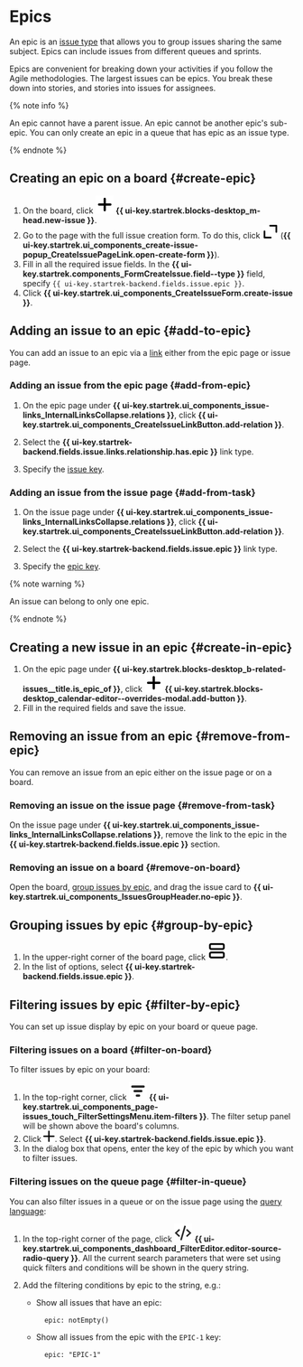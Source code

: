 # Epics

An epic is an [issue type](add-ticket-type.md) that allows you to group issues sharing the same subject. Epics can include issues from different queues and sprints.

Epics are convenient for breaking down your activities if you follow the Agile methodologies. The largest issues can be epics. You break these down into stories, and stories into issues for assignees.

{% note info %}

An epic cannot have a parent issue.
An epic cannot be another epic's sub-epic.
You can only create an epic in a queue that has epic as an issue type.

{% endnote %}

## Creating an epic on a board {#create-epic}

1. On the board, click ![](../../_assets/tracker/svg/icon-add.svg) **{{ ui-key.startrek.blocks-desktop_m-head.new-issue }}**.
1. Go to the page with the full issue creation form. To do this, click ![](../../_assets/tracker/svg/open-full.svg) (**{{ ui-key.startrek.ui_components_create-issue-popup_CreateIssuePageLink.open-create-form }}**).
1. Fill in all the required issue fields. In the **{{ ui-key.startrek.components_FormCreateIssue.field--type }}** field, specify `{{ ui-key.startrek-backend.fields.issue.epic }}`.
1. Click **{{ ui-key.startrek.ui_components_CreateIssueForm.create-issue }}**.

## Adding an issue to an epic {#add-to-epic}

You can add an issue to an epic via a [link](../user/ticket-links.md) either from the epic page or issue page.

### Adding an issue from the epic page {#add-from-epic}

1. On the epic page under **{{ ui-key.startrek.ui_components_issue-links_InternalLinksCollapse.relations }}**, click **{{ ui-key.startrek.ui_components_CreateIssueLinkButton.add-relation }}**.

1. Select the **{{ ui-key.startrek-backend.fields.issue.links.relationship.has.epic }}** link type.

1. Specify the [issue key](../user/create-ticket.md#key).

### Adding an issue from the issue page {#add-from-task}

1. On the issue page under **{{ ui-key.startrek.ui_components_issue-links_InternalLinksCollapse.relations }}**, click **{{ ui-key.startrek.ui_components_CreateIssueLinkButton.add-relation }}**.

1. Select the **{{ ui-key.startrek-backend.fields.issue.epic }}** link type.

1. Specify the [epic key](../user/create-ticket.md#key).

{% note warning %}

An issue can belong to only one epic.

{% endnote %}


## Creating a new issue in an epic {#create-in-epic}

1. On the epic page under **{{ ui-key.startrek.blocks-desktop_b-related-issues__title.is_epic_of }}**, click ![](../../_assets/tracker/svg/icon-add.svg) **{{ ui-key.startrek.blocks-desktop_calendar-editor--overrides-modal.add-button }}**.
1. Fill in the required fields and save the issue.

## Removing an issue from an epic {#remove-from-epic}

You can remove an issue from an epic either on the issue page or on a board.

### Removing an issue on the issue page {#remove-from-task}

On the issue page under **{{ ui-key.startrek.ui_components_issue-links_InternalLinksCollapse.relations }}**, remove the link to the epic in the **{{ ui-key.startrek-backend.fields.issue.epic }}** section.

### Removing an issue on a board {#remove-on-board}

Open the board, [group issues by epic](#group-by-epic), and drag the issue card to **{{ ui-key.startrek.ui_components_IssuesGroupHeader.no-epic }}**.

## Grouping issues by epic {#group-by-epic}

1. In the upper-right corner of the board page, click ![](../../_assets/tracker/svg/group.svg).
1. In the list of options, select **{{ ui-key.startrek-backend.fields.issue.epic }}**.

## Filtering issues by epic {#filter-by-epic}

You can set up issue display by epic on your board or queue page.

### Filtering issues on a board {#filter-on-board}

To filter issues by epic on your board:

1. In the top-right corner, click ![](../../_assets/tracker/svg/filter.svg)&nbsp;**{{ ui-key.startrek.ui_components_page-issues_touch_FilterSettingsMenu.item-filters }}**. The filter setup panel will be shown above the board's columns.
1. Click ![](../../_assets/tracker/svg/add-filter.svg). Select **{{ ui-key.startrek-backend.fields.issue.epic }}**.
1. In the dialog box that opens, enter the key of the epic by which you want to filter issues.

### Filtering issues on the queue page {#filter-in-queue}

You can also filter issues in a queue or on the issue page using the [query language](../user/query-filter.md):

1. In the top-right corner of the page, click ![](../../_assets/tracker/svg/query-language.svg) **{{ ui-key.startrek.ui_components_dashboard_FilterEditor.editor-source-radio-query }}**. All the current search parameters that were set using quick filters and conditions will be shown in the query string.
1. Add the filtering conditions by epic to the string, e.g.:

   * Show all issues that have an epic:

      ```
      	epic: notEmpty()
      ```

   * Show all issues from the epic with the `EPIC-1` key:

      ```
      	epic: "EPIC-1"
      ```
